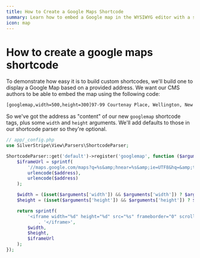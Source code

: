 ```yaml
---
title: How to Create a Google Maps Shortcode
summary: Learn how to embed a Google map in the WYSIWYG editor with a simple shortcode
icon: map
---
```


# How to create a google maps shortcode

To demonstrate how easy it is to build custom shortcodes, we'll build one to display a Google Map based on a provided
address. We want our CMS authors to be able to embed the map using the following code:

```html
[googlemap,width=500,height=300]97-99 Courtenay Place, Wellington, New Zealand[/googlemap]
```

So we've got the address as "content" of our new `googlemap` shortcode tags, plus some `width` and `height` arguments.
We'll add defaults to those in our shortcode parser so they're optional.

```php
// app/_config.php
use SilverStripe\View\Parsers\ShortcodeParser;

ShortcodeParser::get('default')->register('googlemap', function ($arguments, $address, $parser, $shortcode) {
    $iframeUrl = sprintf(
        '//maps.google.com/maps?q=%s&amp;hnear=%s&amp;ie=UTF8&hq=&amp;t=m&amp;z=14&amp;output=embed',
        urlencode($address),
        urlencode($address)
    );

    $width = (isset($arguments['width']) && $arguments['width']) ? $arguments['width'] : 400;
    $height = (isset($arguments['height']) && $arguments['height']) ? $arguments['height'] : 300;

    return sprintf(
        '<iframe width="%d" height="%d" src="%s" frameborder="0" scrolling="no" marginheight="0" marginwidth="0">'
            . '</iframe>',
        $width,
        $height,
        $iframeUrl
    );
});
```
